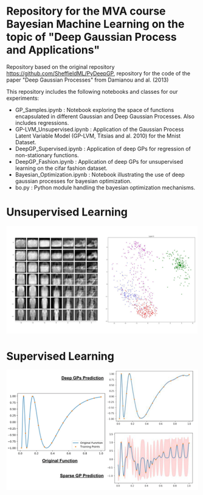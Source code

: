 Repository for the MVA course Bayesian Machine Learning on the topic of "Deep Gaussian Process and Applications"
=====

Repository based on the original repository https://github.com/SheffieldML/PyDeepGP, repository for the code of the paper "Deep Gaussian Processes" from Damianou and al. (2013)

This repository includes the following notebooks and classes for our experiments:

- GP_Samples.ipynb : Notebook exploring the space of functions encapsulated in different Gaussian and Deep Gaussian Processes. Also includes regressions.
- GP-LVM_Unsupervised.ipynb : Application of the Gaussian Process Latent Variable Model (GP-LVM, Titsias and al. 2010) for the Mnist Dataset.
- DeepGP_Supervised.ipynb : Application of deep GPs for regression of non-stationary functions.
- DeepGP_Fashion.ipynb : Application of deep GPs for unsupervised learning on the cifar fashion dataset.
- Bayesian_Optimization.ipynb : Notebook illustrating the use of deep gaussian processes for bayesian optimization.
- bo.py : Python module handling the bayesian optimization mechanisms.

# Unsupervised Learning
![](/examples/ResultsDGPUnsup/super_plot.png)

# Supervised Learning
![](/examples/ResultsDGPSup/SupervisedDeepGp.png)
